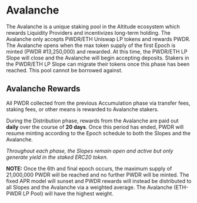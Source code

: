 # Avalanche 

​The Avalanche is a unique staking pool in the Altitude ecosystem which rewards Liquidity Providers and incentivizes long-term holding. The Avalanche only accepts PWDR/ETH Uniswap LP tokens and rewards PWDR. The Avalanche opens when the max token supply of the first Epoch is minted (PWDR #13,250,000) and rewarded. At this time, the PWDR/ETH LP Slope will close and the Avalanche will begin accepting deposits. Stakers in the PWDR/ETH LP Slope can migrate their tokens once this phase has been reached. This pool cannot be borrowed against.

## Avalanche Rewards

All PWDR collected from the previous Accumulation phase via transfer fees, staking fees, or other means is rewarded to Avalanche stakers.

During the Distribution phase, rewards from the Avalanche are paid out **daily** over the course of **20 days**. Once this period has ended, PWDR will resume minting according to the Epoch schedule to both the Slopes and the Avalanche.

*Throughout each phase, the Slopes remain open and active but only generate yield in the staked ERC20 token.*

**NOTE:** Once the 6th and final epoch occurs, the maximum supply of 21,000,000 PWDR will be reached and no further PWDR will be minted. The fixed APR model will sunset and PWDR rewards will instead be distributed to all Slopes and the Avalanche via a weighted average. The Avalanche (ETH-PWDR LP Pool) will have the highest weight.

